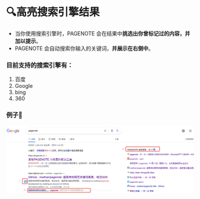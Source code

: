 # 🔍高亮搜索引擎结果

* 当你使用搜索引擎时，PAGENOTE 会在结果中**挑选出你曾标记过的内容，并加以提示**。
* PAGENOTE 会自动搜索你输入的关键词，**并展示在右侧中**。

### 目前支持的搜索引擎有：

1. 百度
2. Google
3. bing
4. 360

### 例子🌰

![](../.gitbook/assets/image%20%2836%29.png)

